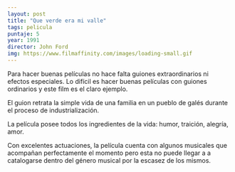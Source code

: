 ```yaml
---
layout: post
title: "Que verde era mi valle"
tags: pelicula
puntaje: 5
year: 1991
director: John Ford
img: https://www.filmaffinity.com/images/loading-small.gif
---
```


Para hacer buenas películas no hace falta guiones extraordinarios ni efectos especiales. Lo difícil es hacer buenas películas con guiones ordinarios y este film es el claro ejemplo.

El guion retrata la simple vida de una familia en un pueblo de galés durante el proceso de industrialización. 

La película posee todos los ingredientes de la vida: humor, traición, alegría, amor. 

Con excelentes actuaciones, la película cuenta con algunos musicales que acompañan perfectamente el momento pero esta no puede llegar a a catalogarse  dentro del género musical por la escasez de los mismos.
